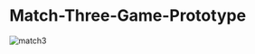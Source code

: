 # Match-Three-Game-Prototype
 
![match3](https://user-images.githubusercontent.com/50216668/146544993-1e223589-5669-4077-a2a0-6f87c7ec020c.gif)
